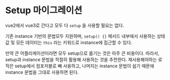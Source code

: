 # Setup 마이그레이션

vue2에서 vue3로 간다고 모두 다 `setup` 을 사용할 필요는 없다.

기존 instance 기반의 문법모두 지원하며, `setup() {}` 메서드 내부에서 사용하는 상태 값 및 모든 데이터는 `this` 라는 키워드로 instance에 접근할 수 있다.

만약 큰 어플리케이션이라면 모두 setup으로 옮기는 것은 아주 큰 비용이다. 따라서, setup과 instance 문법을 적절히 활용해 사용하는 것을 추천한다. 재사용해야하는 로직은 setup에서 컴포저블로 빼 사용하고, 나머지는 instance 문법이 쉽기 때문에 instance 문법을 그대로 사용하면 된다.
